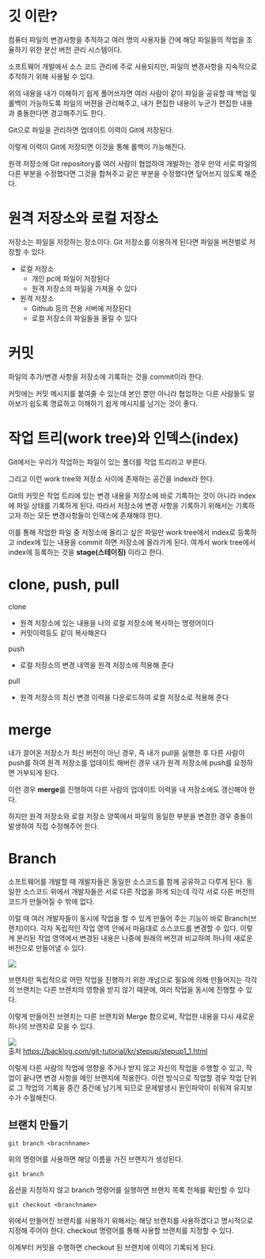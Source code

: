 # 깃 이란?
컴퓨터 파일의 변경사항을 추적하고 여러 명의 사용자들 간에 해당 파일들의 작업을 조율하기 위한 분산 버전 관리 시스템이다. 

소프트웨어 개발에서 소스 코드 관리에 주로 사용되지만, 파일의 변경사항을 지속적으로 추적하기 위해 사용될 수 있다.

위의 내용을 내가 이해하기 쉽게 풀어쓰자면 여러 사람이 같이 파일을 공유할 때 백업 및 롤백이 가능하도록 파일의 버젼을 관리해주고, 내가 편집한 내용이 누군가 편집한 내용과 충돌한다면 경고해주기도 한다.

Git으로 파일을 관리하면 업데이트 이력이 Git에 저장된다.

이렇게 이력이 Git에 저장되면 이것을 통해 롤백이 가능해진다.

원격 저장소에 Git repository를 여러 사람이 협업하여 개발하는 경우 만약 서로 파일의 다른 부분을 수정했다면 그것을 합쳐주고 같은 부분을 수정했다면 덮어쓰지 않도록 해준다.


# 원격 저장소와 로컬 저장소
저장소는 파일을 저장하는 장소이다. Git 저장소를 이용하게 된다면 파일을 버젼벌로 저장할 수 있다.

* 로컬 저장소
    * 개인 pc에 파일이 저장된다
    * 원격 저장소의 파일을 가져올 수 있다
* 원격 저장소
    * Github 등의 전용 서버에 저장된다
    * 로컬 저장소의 파일들을 올릴 수 있다
 
# 커밋
파일의 추가/변경 사항을 저장소에 기록하는 것을 commit이라 한다.

커밋에는 커밋 메시지를 붙여줄 수 있는데 본인 뿐만 아니라 협업하는 다른 사람들도 알아보기 쉽도록 명료하고 이해하기 쉽게 메시지를 남기는 것이 좋다.

# 작업 트리(work tree)와 인덱스(index)
Git에서는 우리가 작업하는 파일이 있는 폴더를 작업 트리라고 부른다. 

그리고 이런 work tree와 저장소 사이에 존재하는 공간을 index라 한다.

Git의 커밋은 작업 트리에 있는 변경 내용을 저장소에 바로 기록하는 것이 아니라 index에 파일 상태를 기록하게 된다. 따라서 저장소에 변경 사항을 기록하기 위해서는 기록하고자 하는 모든 변경사항들이 인덱스에 존재해야 한다.

이를 통해 작업한 파일 중 저장소에 올리고 싶은 파일만 work tree에서 index로 등록하고 index에 있는 내용을 commit 하면 저장소에 올라가게 된다. 여게서 work tree에서 index에 등록하는 것을 **stage(스테이징)** 이라고 한다.

# clone, push, pull
clone
* 원격 저장소에 있는 내용을 나의 로컬 저장소에 복사하는 명령어이다
* 커밋이력등도 같이 복사해온다

push
* 로컬 저장소의 변경 내역을 원격 저장소에 적용해 준다

pull
* 원격 저장소의 최신 변경 이력을 다운로드하여 로컬 저장소로 적용해 준다

# merge
내가 끌어온 저장소가 최신 버전이 아닌 경우, 즉 내가 pull을 실행한 후 다른 사람이 push를 하여 원격 저장소를 업데이트 해버린 경우 내가 원격 저장소에 push를 요청하면 거부되게 된다.

이런 경우 **merge**를 진행하여 다른 사람의 업데이트 이력을 내 저장소에도 갱신해야 한다. 

하지만 원격 저장소와 로컬 저장소 양쪽에서 파일의 동일한 부분을 변경한 경우 충돌이 발생하여 직접 수정해주어 한다.

# Branch
소프트웨어를 개발할 때 개발자들은 동일한 소스코드를 함께 공유하고 다루게 된다. 동일한 소스코드 위에서 개발자들은 서로 다른 작업을 하게 되는데 각각 서로 다른 버전의 코드가 만들어질 수 밖에 없다.

이럴 때 여러 개발자들이 동시에 작업을 할 수 있게 만들어 주는 기능이 바로 Branch(브랜치)이다. 각자 독립적인 작업 영역 안에서 마음대로 소스코드를 변경할 수 있다. 이렇게 분리된 작업 영역에서 변경된 내용은 나중에 원래의 버전과 비교하여 하나의 새로운 버전으로 만들어낼 수 있다.

![](https://wac-cdn.atlassian.com/dam/jcr:a905ddfd-973a-452a-a4ae-f1dd65430027/01%20Git%20branch.svg?cdnVersion=1757)

브랜치란 독립적으로 어떤 작업을 진행하기 위한 개넘으로 필요에 의해 만들어지는 각각의 브랜치는 다른 브랜치의 영향을 받지 않기 때문에, 여러 작업을 동시에 진행할 수 있다.

이렇게 만들어진 브랜치는 다른 브랜치와 Merge 함으로써, 작업한 내용을 다시 새로운 하나의 브랜치로 모을 수 있다.

![](https://backlog.com/git-tutorial/kr/img/post/stepup/capture_stepup1_1_2.png)  
출처 https://backlog.com/git-tutorial/kr/stepup/stepup1_1.html

이렇게 다른 사람의 작업에 영향을 주거나 받지 않고 자신의 작업을 수행할 수 있고, 작업이 끝나면 변경 사항을 메인 브랜치에 적용한다. 이런 방식으로 작업할 경우 작업 단위로 그 작업의 기록을 중간 중간에 남기게 되므로 문제발생시 원인파악이 쉬워져 유지보수가 수월해진다.

## 브랜치 만들기

    git branch <bracnhname>

위의 명령어를 사용하면 해당 이름을 가진 브랜치가 생성된다.

    git branch

옵션을 지정하지 않고 branch 명령어를 실행하면 브랜치 목록 전체를 확인할 수 있다

    git checkout <branchname>

위에서 만들어진 브랜치를 사용하기 위해서는 해당 브랜치를 사용하겠다고 명시적으로 지정해 주어야 한다. checkout 명령어를 통해 사용할 브랜치를 지정할 수 있다.

이제부터 커밋을 수행하면 checkout 된 브랜치에 이력이 기록되게 된다.


